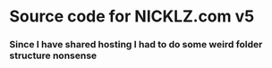 # Source code for NICKLZ.com v5

### Since I have shared hosting I had to do some weird folder structure nonsense
